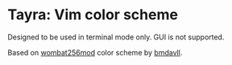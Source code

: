 # Tayra: Vim color scheme

Designed to be used in terminal mode only. GUI is not supported.

Based on [wombat256mod](https://github.com/vim-scripts/wombat256.vim) color scheme by [bmdavll](https://github.com/bmdavll).
